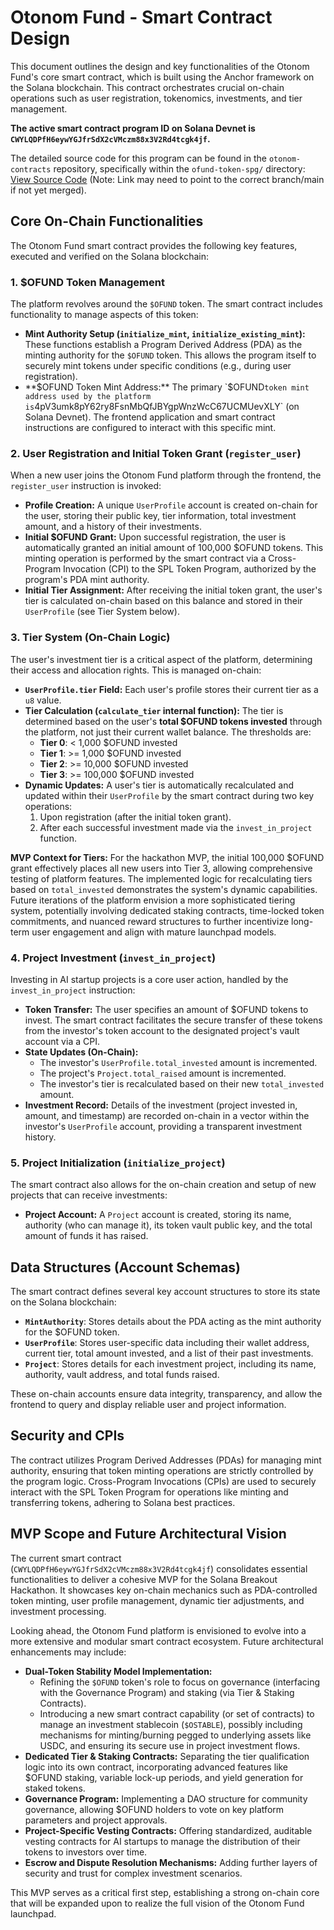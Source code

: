 # Otonom Fund - Smart Contract Design

This document outlines the design and key functionalities of the Otonom Fund's core smart contract, which is built using the Anchor framework on the Solana blockchain. This contract orchestrates crucial on-chain operations such as user registration, tokenomics, investments, and tier management.

**The active smart contract program ID on Solana Devnet is `CWYLQDPfH6eywYGJfrSdX2cVMczm88x3V2Rd4tcgk4jf`.**

The detailed source code for this program can be found in the `otonom-contracts` repository, specifically within the `ofund-token-spg/` directory: [View Source Code](https://github.com/Otonom-Launchpad/otonom-contracts/blob/main/ofund-token-spg/lib.rs) (Note: Link may need to point to the correct branch/main if not yet merged).

## Core On-Chain Functionalities

The Otonom Fund smart contract provides the following key features, executed and verified on the Solana blockchain:

### 1. $OFUND Token Management

The platform revolves around the `$OFUND` token. The smart contract includes functionality to manage aspects of this token:

-   **Mint Authority Setup (`initialize_mint`, `initialize_existing_mint`):** These functions establish a Program Derived Address (PDA) as the minting authority for the `$OFUND` token. This allows the program itself to securely mint tokens under specific conditions (e.g., during user registration).
-   **$OFUND Token Mint Address:** The primary `$OFUND` token mint address used by the platform is `4pV3umk8pY62ry8FsnMbQfJBYgpWnzWcC67UCMUevXLY` (on Solana Devnet). The frontend application and smart contract instructions are configured to interact with this specific mint.

### 2. User Registration and Initial Token Grant (`register_user`)

When a new user joins the Otonom Fund platform through the frontend, the `register_user` instruction is invoked:

-   **Profile Creation:** A unique `UserProfile` account is created on-chain for the user, storing their public key, tier information, total investment amount, and a history of their investments.
-   **Initial $OFUND Grant:** Upon successful registration, the user is automatically granted an initial amount of 100,000 $OFUND tokens. This minting operation is performed by the smart contract via a Cross-Program Invocation (CPI) to the SPL Token Program, authorized by the program's PDA mint authority.
-   **Initial Tier Assignment:** After receiving the initial token grant, the user's tier is calculated on-chain based on this balance and stored in their `UserProfile` (see Tier System below).

### 3. Tier System (On-Chain Logic)

The user's investment tier is a critical aspect of the platform, determining their access and allocation rights. This is managed on-chain:

-   **`UserProfile.tier` Field:** Each user's profile stores their current tier as a `u8` value.
-   **Tier Calculation (`calculate_tier` internal function):** The tier is determined based on the user's **total $OFUND tokens invested** through the platform, not just their current wallet balance. The thresholds are:
    -   **Tier 0**: < 1,000 $OFUND invested
    -   **Tier 1**: >= 1,000 $OFUND invested
    -   **Tier 2**: >= 10,000 $OFUND invested
    -   **Tier 3**: >= 100,000 $OFUND invested
-   **Dynamic Updates:** A user's tier is automatically recalculated and updated within their `UserProfile` by the smart contract during two key operations:
    1.  Upon registration (after the initial token grant).
    2.  After each successful investment made via the `invest_in_project` function.

**MVP Context for Tiers:** For the hackathon MVP, the initial 100,000 $OFUND grant effectively places all new users into Tier 3, allowing comprehensive testing of platform features. The implemented logic for recalculating tiers based on `total_invested` demonstrates the system's dynamic capabilities. Future iterations of the platform envision a more sophisticated tiering system, potentially involving dedicated staking contracts, time-locked token commitments, and nuanced reward structures to further incentivize long-term user engagement and align with mature launchpad models.

### 4. Project Investment (`invest_in_project`)

Investing in AI startup projects is a core user action, handled by the `invest_in_project` instruction:

-   **Token Transfer:** The user specifies an amount of $OFUND tokens to invest. The smart contract facilitates the secure transfer of these tokens from the investor's token account to the designated project's vault account via a CPI.
-   **State Updates (On-Chain):**
    -   The investor's `UserProfile.total_invested` amount is incremented.
    -   The project's `Project.total_raised` amount is incremented.
    -   The investor's tier is recalculated based on their new `total_invested` amount.
-   **Investment Record:** Details of the investment (project invested in, amount, and timestamp) are recorded on-chain in a vector within the investor's `UserProfile` account, providing a transparent investment history.

### 5. Project Initialization (`initialize_project`)

The smart contract also allows for the on-chain creation and setup of new projects that can receive investments:

-   **Project Account:** A `Project` account is created, storing its name, authority (who can manage it), its token vault public key, and the total amount of funds it has raised.

## Data Structures (Account Schemas)

The smart contract defines several key account structures to store its state on the Solana blockchain:

-   **`MintAuthority`**: Stores details about the PDA acting as the mint authority for the $OFUND token.
-   **`UserProfile`**: Stores user-specific data including their wallet address, current tier, total amount invested, and a list of their past investments.
-   **`Project`**: Stores details for each investment project, including its name, authority, vault address, and total funds raised.

These on-chain accounts ensure data integrity, transparency, and allow the frontend to query and display reliable user and project information.

## Security and CPIs

The contract utilizes Program Derived Addresses (PDAs) for managing mint authority, ensuring that token minting operations are strictly controlled by the program logic. Cross-Program Invocations (CPIs) are used to securely interact with the SPL Token Program for operations like minting and transferring tokens, adhering to Solana best practices.

## MVP Scope and Future Architectural Vision

The current smart contract (`CWYLQDPfH6eywYGJfrSdX2cVMczm88x3V2Rd4tcgk4jf`) consolidates essential functionalities to deliver a cohesive MVP for the Solana Breakout Hackathon. It showcases key on-chain mechanics such as PDA-controlled token minting, user profile management, dynamic tier adjustments, and investment processing.

Looking ahead, the Otonom Fund platform is envisioned to evolve into a more extensive and modular smart contract ecosystem. Future architectural enhancements may include:

-   **Dual-Token Stability Model Implementation:**
    -   Refining the `$OFUND` token's role to focus on governance (interfacing with the Governance Program) and staking (via Tier & Staking Contracts).
    -   Introducing a new smart contract capability (or set of contracts) to manage an investment stablecoin (`$OSTABLE`), possibly including mechanisms for minting/burning pegged to underlying assets like USDC, and ensuring its secure use in project investment flows.
-   **Dedicated Tier & Staking Contracts:** Separating the tier qualification logic into its own contract, incorporating advanced features like $OFUND staking, variable lock-up periods, and yield generation for staked tokens.
-   **Governance Program:** Implementing a DAO structure for community governance, allowing $OFUND holders to vote on key platform parameters and project approvals.
-   **Project-Specific Vesting Contracts:** Offering standardized, auditable vesting contracts for AI startups to manage the distribution of their tokens to investors over time.
-   **Escrow and Dispute Resolution Mechanisms:** Adding further layers of security and trust for complex investment scenarios.

This MVP serves as a critical first step, establishing a strong on-chain core that will be expanded upon to realize the full vision of the Otonom Fund launchpad.